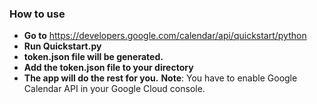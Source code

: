 ### How to use

- **Go to** https://developers.google.com/calendar/api/quickstart/python
- **Run Quickstart.py**
- **token.json file will be generated.**
- **Add the token.json file to your directory**
-  **The app will do the rest for you.**
**Note**: You have to enable Google Calendar API in your Google Cloud console.
